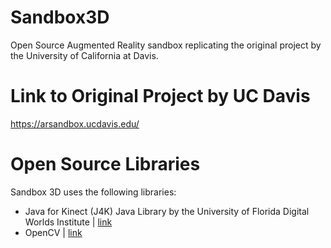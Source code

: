 # Sandbox3D
Open Source Augmented Reality sandbox replicating the original project by the University of California at Davis.

# Link to Original Project by UC Davis
https://arsandbox.ucdavis.edu/

# Open Source Libraries
Sandbox 3D uses the following libraries:
 - Java for Kinect (J4K) Java Library by the University of Florida Digital Worlds Institute | [link](https://research.dwi.ufl.edu/ufdw/j4k/)
- OpenCV | [link](https://opencv.org/)
